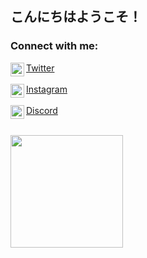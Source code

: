 ## こんにちはようこそ！

<!-- SOCIALS -->
### Connect with me:
    
<img align="left" alt="twitter" width="22px" src="https://cdn.jsdelivr.net/npm/simple-icons@v3/icons/twitter.svg" />[Twitter](https://www.twitter.com/wznsec)
<br>
<br>
<img align="left" alt="instagram" width="22px" src="https://cdn.jsdelivr.net/npm/simple-icons@v3/icons/instagram.svg" />[Instagram](https://www.instagram.com/wznsec)
<br>
<br>
<img align="left" alt="discord" width="22px" src="https://cdn.jsdelivr.net/npm/simple-icons@v3/icons/discord.svg" />[Discord](https://www.discord.com/users/1003548037777469453)

<div>
  <a href="https://github.com/staticsec"
  <img height="180em" src="https://github-readme-stats.vercel.app/api/top-langs/?username=staticsec&layout=compact&langs_count=7&theme=dracula%22/%3E">
</div>
<div style="display: inline_block"><br>
 
</div>

<a href="https://github.com/staticsec">
  <img height="180em" src="https://github-readme-stats.vercel.app/api?username=staticsec&theme=midnight-purple&show_icons=true" />
</a>

  ##

